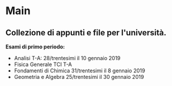 # Main
## Collezione di appunti e file per l'università.

**Esami di primo periodo:**
  - Analisi T-A:                  28/trentesimi il 10 gennaio 2019
  - Fisica Generale TCI T-A       
  - Fondamenti di Chimica         31/trentesimi il 8 gennaio 2019
  - Geometria e Algebra           25/trentesimi il 30 gennaio 2019
